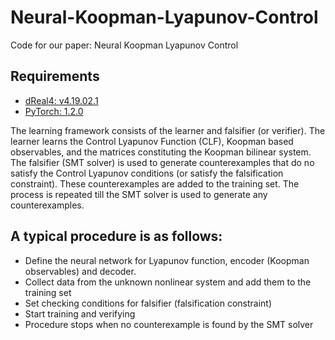 # Neural-Koopman-Lyapunov-Control

Code for our paper: Neural Koopman Lyapunov Control

## Requirements
- [dReal4: v4.19.02.1](https://github.com/dreal/dreal4)
- [PyTorch: 1.2.0](https://pytorch.org/get-started/locally/)

The learning framework consists of the learner and falsifier (or verifier). The learner learns the Control Lyapunov Function (CLF), Koopman based observables, and the matrices constituting the Koopman bilinear system. The falsifier (SMT solver) is used to generate counterexamples that do no satisfy the Control Lyapunov conditions (or satisfy the falsification constraint). These counterexamples are added to the training set. The process is repeated till the SMT solver is used to generate any counterexamples.

## A typical procedure is as follows:
- Define the neural network for Lyapunov function, encoder (Koopman observables) and decoder.
- Collect data from the unknown nonlinear system and add them to the training set
- Set checking conditions for falsifier (falsification constraint)
- Start training and verifying 
- Procedure stops when no counterexample is found by the SMT solver

